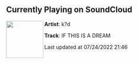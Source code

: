 ## Currently Playing on SoundCloud

[<img align="left" width="100" src="https://i1.sndcdn.com/artworks-xsDi6NKMimUDXC8e-zzSqWg-t500x500.jpg">](https://soundcloud.com/whoskid/kd-if-this-is-a-dream)

**Artist**: k?d 

**Track**: IF THIS IS A DREAM

Last updated at 07/24/2022 21:46

